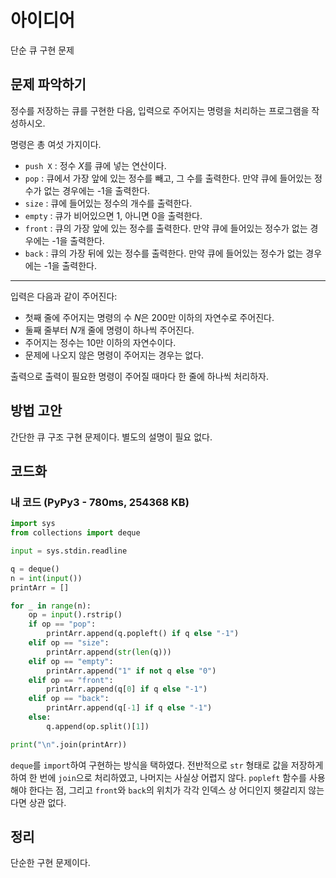 # 아이디어
단순 큐 구현 문제

## 문제 파악하기
정수를 저장하는 큐를 구현한 다음, 입력으로 주어지는 명령을 처리하는 프로그램을 작성하시오.

명령은 총 여섯 가지이다.

- `push X` : 정수 $X$를 큐에 넣는 연산이다.
- `pop` : 큐에서 가장 앞에 있는 정수를 빼고, 그 수를 출력한다. 만약 큐에 들어있는 정수가 없는 경우에는 -1을 출력한다.
- `size` : 큐에 들어있는 정수의 개수를 출력한다.
- `empty` : 큐가 비어있으면 1, 아니면 0을 출력한다.
- `front` : 큐의 가장 앞에 있는 정수를 출력한다. 만약 큐에 들어있는 정수가 없는 경우에는 -1을 출력한다.
- `back` : 큐의 가장 뒤에 있는 정수를 출력한다. 만약 큐에 들어있는 정수가 없는 경우에는 -1을 출력한다.

---

입력은 다음과 같이 주어진다:
- 첫째 줄에 주어지는 명령의 수 $N$은 200만 이하의 자연수로 주어진다.
- 둘째 줄부터 $N$개 줄에 명령이 하나씩 주어진다.
- 주어지는 정수는 10만 이하의 자연수이다.
- 문제에 나오지 않은 명령이 주어지는 경우는 없다.

출력으로 출력이 필요한 명령이 주어질 때마다 한 줄에 하나씩 처리하자.

## 방법 고안
간단한 큐 구조 구현 문제이다. 별도의 설명이 필요 없다.

## 코드화
### 내 코드 (PyPy3 - 780ms, 254368 KB)
```python
import sys
from collections import deque

input = sys.stdin.readline

q = deque()
n = int(input())
printArr = []

for _ in range(n):
	op = input().rstrip()
	if op == "pop":
		printArr.append(q.popleft() if q else "-1")
	elif op == "size":
		printArr.append(str(len(q)))
	elif op == "empty":
		printArr.append("1" if not q else "0")
	elif op == "front":
		printArr.append(q[0] if q else "-1")
	elif op == "back":
		printArr.append(q[-1] if q else "-1")
	else:
		q.append(op.split()[1])

print("\n".join(printArr))
```

`deque`를 `import`하여 구현하는 방식을 택하였다. 전반적으로 `str` 형태로 값을 저장하게 하여 한 번에 `join`으로 처리하였고, 나머지는 사실상 어렵지 않다. `popleft` 함수를 사용해야 한다는 점, 그리고 `front`와 `back`의 위치가 각각 인덱스  상 어디인지 헷갈리지 않는다면 상관 없다.

## 정리
단순한 구현 문제이다.

